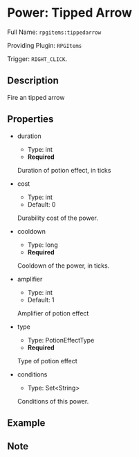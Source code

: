 # Power: Tipped Arrow

<!-- This file is generated ingame by `/rpgitem gen-wiki`. -->
<!-- Please only edit between "beginCustomXXXX" and "endCustomXXXX".  -->
<!-- If you want to edit description of this power or property, -->
<!-- please edit corresponding section in "resources/lang/en_US.yml" -->

Full Name: `rpgitems:tippedarrow`

Providing Plugin: `RPGItems`

Trigger: `RIGHT_CLICK`.

<!-- beginCustomHeader -->
<!-- endCustomHeader -->

## Description

Fire an tipped arrow
<!-- beginCustomDescription -->
<!-- endCustomDescription -->

## Properties

* duration

  * Type: int
  * **Required**

  Duration of potion effect, in ticks

* cost

  * Type: int
  * Default: 0

  Durability cost of the power.

* cooldown

  * Type: long
  * **Required**

  Cooldown of the power, in ticks.

* amplifier

  * Type: int
  * Default: 1

  Amplifier of potion effect

* type

  * Type: PotionEffectType
  * **Required**

  Type of potion effect

* conditions

  * Type: Set&lt;String&gt;

  Conditions of this power.

<!-- beginCustomProperties -->
<!-- endCustomProperties -->

## Example

<!-- beginCustomExample -->
<!-- endCustomExample -->

## Note

<!-- beginCustomNote -->
<!-- endCustomNote -->